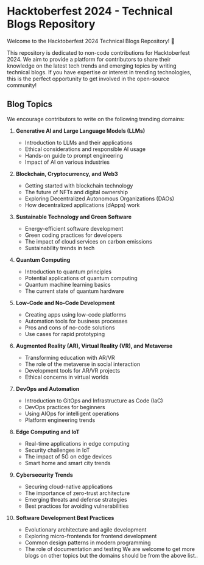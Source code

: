 # Hacktoberfest 2024 - Technical Blogs Repository

Welcome to the Hacktoberfest 2024 Technical Blogs Repository! 🎉

This repository is dedicated to non-code contributions for Hacktoberfest 2024. We aim to provide a platform for contributors to share their knowledge on the latest tech trends and emerging topics by writing technical blogs. If you have expertise or interest in trending technologies, this is the perfect opportunity to get involved in the open-source community!

## Blog Topics

We encourage contributors to write on the following trending domains:

1. **Generative AI and Large Language Models (LLMs)**
   - Introduction to LLMs and their applications
   - Ethical considerations and responsible AI usage
   - Hands-on guide to prompt engineering
   - Impact of AI on various industries

2. **Blockchain, Cryptocurrency, and Web3**
   - Getting started with blockchain technology
   - The future of NFTs and digital ownership
   - Exploring Decentralized Autonomous Organizations (DAOs)
   - How decentralized applications (dApps) work

3. **Sustainable Technology and Green Software**
   - Energy-efficient software development
   - Green coding practices for developers
   - The impact of cloud services on carbon emissions
   - Sustainability trends in tech

4. **Quantum Computing**
   - Introduction to quantum principles
   - Potential applications of quantum computing
   - Quantum machine learning basics
   - The current state of quantum hardware

5. **Low-Code and No-Code Development**
   - Creating apps using low-code platforms
   - Automation tools for business processes
   - Pros and cons of no-code solutions
   - Use cases for rapid prototyping

6. **Augmented Reality (AR), Virtual Reality (VR), and Metaverse**
   - Transforming education with AR/VR
   - The role of the metaverse in social interaction
   - Development tools for AR/VR projects
   - Ethical concerns in virtual worlds

7. **DevOps and Automation**
   - Introduction to GitOps and Infrastructure as Code (IaC)
   - DevOps practices for beginners
   - Using AIOps for intelligent operations
   - Platform engineering trends

8. **Edge Computing and IoT**
   - Real-time applications in edge computing
   - Security challenges in IoT
   - The impact of 5G on edge devices
   - Smart home and smart city trends

9. **Cybersecurity Trends**
   - Securing cloud-native applications
   - The importance of zero-trust architecture
   - Emerging threats and defense strategies
   - Best practices for avoiding vulnerabilities

10. **Software Development Best Practices**
    - Evolutionary architecture and agile development
    - Exploring micro-frontends for frontend development
    - Common design patterns in modern programming
    - The role of documentation and testing
We are welcome to get more blogs on other topics but the domains should be from the above list..

